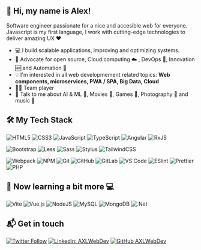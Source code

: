 ## 👋 Hi, my name is Alex! 
Software engineer passionate for a nice and accesible web for everyone. Javascript is my first language, I work with cutting-edge technologies to deliver amazing UX ❤️ 

- 💻 I build scalable applications, improving and optimizing systems. 
- 📜 Advocate for open source, Cloud computing :cloud: , DevOps 🚀, Innovation :new:  and Automation :robot: 
- :bulb: I'm interested in all web developmement related topics: **Web components, microservices, PWA / SPA, Big Data, Cloud**
- 🤜🤛 Team player 
- 💬 Talk to me about AI & ML 🤖, Movies 🎥, Games 👾, Photography 📸 and music 🎵


## 🛠 My Tech Stack
![HTML5](https://img.shields.io/badge/-HTML5-%23E44D27?style=square&logo=html5&logoColor=white)
![CSS3](https://img.shields.io/badge/-CSS3-%231572B6?style=square&logo=css3)
![JavaScript](https://img.shields.io/badge/-JavaScript-%23F7DF1C?style=square&logo=javascript&logoColor=000000&labelColor=%23F7DF1C&color=%23FFCE5A)
![TypeScript](https://img.shields.io/badge/-TypeScript-007ACC?style=square&logo=typescript&logoColor=white)
![Angular](https://img.shields.io/badge/Angular-%23DD0031.svg?style=square&logo=angular&logoColor=white)
![RxJS](https://img.shields.io/badge/RxJS-%23B7178C.svg?style=square&logo=reactivex&logoColor=white)

![Bootstrap](https://img.shields.io/badge/bootstrap-%238511FA.svg?style=square&logo=bootstrap&logoColor=white)
![Less](https://img.shields.io/badge/-Less-%231d365d?style=square&logo=less&logoColor=white)
![Sass](https://img.shields.io/badge/-Sass-%23CC6699?style=square&logo=sass&logoColor=white)
![Stylus](https://img.shields.io/badge/-Stylus-%23333333?style=square&logo=stylus)
![TailwindCSS](https://img.shields.io/badge/-TailwindCSS-%231a202c?style=square&logo=tailwind-css)

![Webpack](https://img.shields.io/badge/-Webpack-%232C3A42?style=square&logo=webpack)
![NPM](https://img.shields.io/badge/NPM-%23CB3837.svg?style=square&logo=npm&logoColor=white)
![Git](https://img.shields.io/badge/-Git-%23F05032?style=square&logo=git&logoColor=white)
![GitHub](https://img.shields.io/badge/-GitHub-181717?style=square&logo=github)
![GitLab](https://img.shields.io/badge/-GitLab-FCA121?style=square&logo=gitlab)
![VS Code](https://img.shields.io/badge/-VSCode-%23007ACC?style=square&logo=visual-studio-code)
![ESlint](https://img.shields.io/badge/-ESLint-%234B32C3?style=square&logo=eslint)
![Prettier](https://img.shields.io/badge/-Prettier-%23F7B93E?style=square&logo=prettier&logoColor=white)
![PHP](https://img.shields.io/badge/-PHP-%23777BB4?style=square&logo=php&logoColor=white)


## 📖 Now learning a bit more 💻
![Vite](https://img.shields.io/badge/vite-%23646CFF.svg?style=square&logo=vite&logoColor=white)
![Vue.js](https://img.shields.io/badge/vuejs-%2335495e.svg?style=square&logo=vuedotjs&logoColor=%234FC08D)
![NodeJS](https://img.shields.io/badge/node.js-6DA55F?style=square&logo=node.js&logoColor=white)
![MySQL](https://img.shields.io/badge/mysql-%2300f.svg?style=square&logo=mysql&logoColor=white)
![MongoDB](https://img.shields.io/badge/-MongoDB-black?style=square&logo=mongodb)
![.Net](https://img.shields.io/badge/.NET-5C2D91?style=square)


## 📬 Get in touch 
[![Twitter Follow](https://img.shields.io/twitter/follow/AXLWebDev?label=Follow)](https://twitter.com/intent/follow?screen_name=AXLWebDev)
[![Linkedin: AXLWebDev](https://img.shields.io/badge/-axlweb-blue?style=flat-square&logo=Linkedin&logoColor=white&link=https://www.linkedin.com/in/axlweb/)](https://www.linkedin.com/in/axlweb/)
[![GitHub AXLWebDev](https://img.shields.io/github/followers/axlweb?label=follow&style=social)](https://github.com/AXLWeb)

